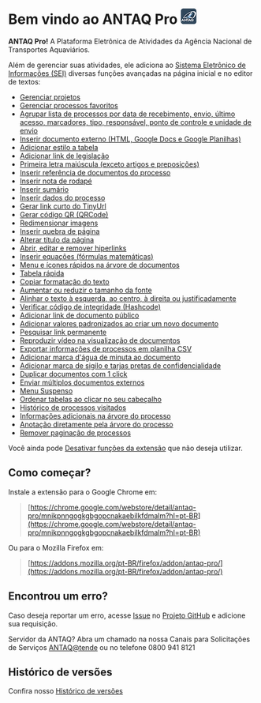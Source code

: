 # Bem vindo ao ANTAQ Pro ![ANTAQ Pro](/img/icon-32.png)

**ANTAQ Pro!** A Plataforma Eletrônica de Atividades da Agência Nacional de Transportes Aquaviários.

Além de gerenciar suas atividades, ele adiciona ao [Sistema Eletrônico de Informações (SEI)](https://softwarepublico.gov.br/social/sei) diversas funções avançadas na página inicial e no editor de textos:

- [Gerenciar projetos](./pages/PROJETOS.md)
- [Gerenciar processos favoritos](./pages/FAVORITOS.md)
- [Agrupar  lista de processos por data de recebimento, envio, último acesso, marcadores, tipo, responsável, ponto de controle e unidade de envio](./pages/AGRUPAR.md)
- [Inserir documento externo (HTML, Google Docs e Google Planilhas)](./pages/INSERIRDOC.md)
- [Adicionar estilo a tabela](./pages/ESTILOTABELA.md)
- [Adicionar link de legislação](./pages/LINKLEGIS.md)
- [Primeira letra maiúscula (exceto artigos e preposições)](./pages/LETRAMAIUSC.md)
- [Inserir referência de documentos do processo](./pages/REFDOCUMENTOS.md)
- [Inserir nota de rodapé](./pages/NOTARODAPE.md)
- [Inserir sumário](./pages/SUMARIO.md)
- [Inserir dados do processo](./pages/DADOSPROCESSO.md)
- [Gerar link curto do TinyUrl](./pages/LINKCURTO.md)
- [Gerar código QR (QRCode)](./pages/QRCODE.md)
- [Redimensionar imagens](./pages/REDIMENSIONAIMG.md)
- [Inserir quebra de página](./pages/QUEBRAPAGINA.md)
- [Alterar título da página](./pages/TITULOPAGINA.md)
- [Abrir, editar e remover hiperlinks](./pages/ABRIRLINKS.md)
- [Inserir equações (fórmulas matemáticas)](./pages/EQUACOES.md)
- [Menu e ícones rápidos na árvore de documentos](./pages/MENURAPIDO.md)
- [Tabela rápida](./pages/TABELARAPIDA.md)
- [Copiar formatação do texto](./pages/COPIARFORMATACAO.md)
- [Aumentar ou reduzir o tamanho da fonte](./pages/AUMENTARFONTE.md)
- [Alinhar o texto à esquerda, ao centro, à direita ou justificadamente](./pages/ALINHARTEXTO.md)
- [Verificar código de integridade (Hashcode)](./pages/HASHCODE.md)
- [Adicionar link de documento público](./pages/DOCPUBLICO.md)
- [Adicionar valores padronizados ao criar um novo documento](./pages/VALDEFAULT.md)
- [Pesquisar link permanente](./pages/LINKPERMANENTE.md)
- [Reproduzir vídeo na visualização de documentos](./pages/PLAYVIDEO.md)
- [Exportar informações de processos em planilha CSV](./pages/LISTAPROCESSOS.md)
- [Adicionar marca d'água de minuta ao documento](./pages/MARCAMINUTA.md)
- [Adicionar marca de sigilo e tarjas pretas de confidencialidade](./pages/SIGILODOC.md)
- [Duplicar documentos com 1 click](./pages/DUPLICARDOC.md)
- [Enviar múltiplos documentos externos](./pages/UPLOADDOCS.md)
- [Menu Suspenso](./pages/MENUSUSPENSO.md)
- [Ordenar tabelas ao clicar no seu cabeçalho](./pages/ORDERNARTABELA.md)
- [Histórico de processos visitados](./pages/HISTORICOPROC.md)
- [Informações adicionais na árvore do processo](./pages/INFOARVORE.md)
- [Anotação diretamente pela árvore do processo](./pages/NOTAARVORE.md)
- [Remover paginação de processos  ](./pages/REMOVERPAGINACAO.md)
 

Você ainda pode [Desativar funções da extensão](./pages/DESATIVARFUNCOES.md) que não deseja utilizar.


## Como começar?

Instale a extensão para o Google Chrome em:

> [https://chrome.google.com/webstore/detail/antaq-pro/mnikpnngogkgbgopcnakaebilkfdmalm?hl=pt-BR](https://chrome.google.com/webstore/detail/antaq-pro/mnikpnngogkgbgopcnakaebilkfdmalm?hl=pt-BR)

Ou para o Mozilla Firefox em:

> [https://addons.mozilla.org/pt-BR/firefox/addon/antaq-pro/](https://addons.mozilla.org/pt-BR/firefox/addon/antaq-pro/)


## Encontrou um erro?

Caso deseja reportar um erro, acesse [Issue](https://github.com/ANTAQGovBr/antaq-pro/issues/) no [Projeto GitHub](https://github.com/ANTAQGovBr/antaq-pro/) e adicione sua requisição.

Servidor da ANTAQ? Abra um chamado na nossa Canais para Solicitações de Serviços [ANTAQ@tende](https://antaqatende.antaq.gov.br/assystnet/) 
ou no telefone 0800 941 8121

## Histórico de versões

Confira nosso [Histórico de versões](./pages/HISTORICO.md)



